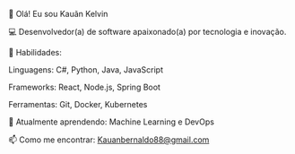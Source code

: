
👋 Olá! Eu sou Kauãn Kelvin

💻 Desenvolvedor(a) de software apaixonado(a) por tecnologia e inovação.

🔧 Habilidades:

Linguagens: C#, Python, Java, JavaScript

Frameworks: React, Node.js, Spring Boot

Ferramentas: Git, Docker, Kubernetes

🌱 Atualmente aprendendo: Machine Learning e DevOps

📫 Como me encontrar:  Kauanbernaldo88@gmail.com
